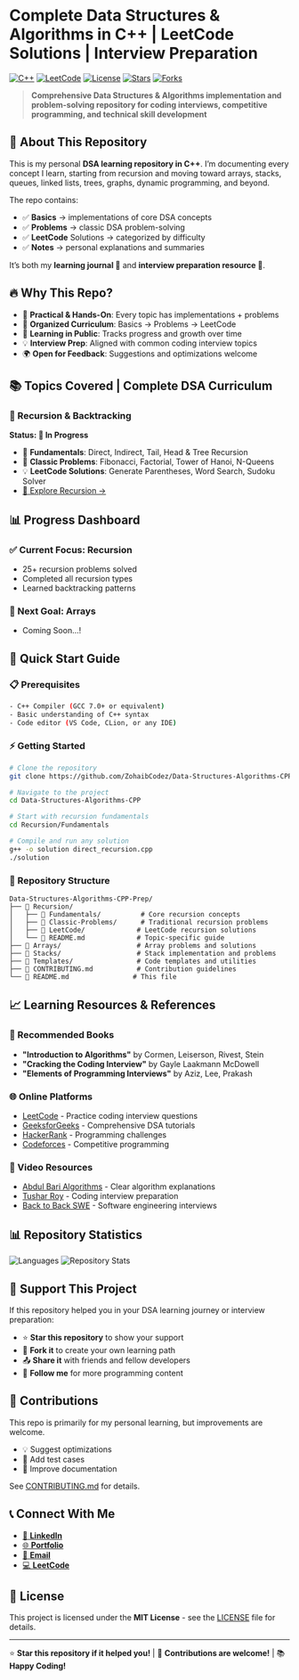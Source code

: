 # Complete Data Structures & Algorithms in C++ | LeetCode Solutions | Interview Preparation

[![C++](https://img.shields.io/badge/Language-C++-blue.svg?style=flat&logo=c%2B%2B)](https://en.cppreference.com/)
[![LeetCode](https://img.shields.io/badge/LeetCode-Solutions-orange.svg?style=flat&logo=leetcode)](https://leetcode.com)
[![License](https://img.shields.io/badge/License-MIT-green.svg)](LICENSE)
[![Stars](https://img.shields.io/github/stars/ZohaibCodez/Data-Structures-Algorithms-CPP-Prep?style=social)](https://github.com/ZohaibCodez/Data-Structures-Algorithms-CPP-Prep)
[![Forks](https://img.shields.io/github/forks/ZohaibCodez/Data-Structures-Algorithms-CPP-Prep?style=social)](https://github.com/ZohaibCodez/Data-Structures-Algorithms-CPP-Prep/fork)

> **Comprehensive Data Structures & Algorithms implementation and problem-solving repository for coding interviews, competitive programming, and technical skill development**

## 🎯 About This Repository

This is my personal **DSA learning repository in C++**.
I’m documenting every concept I learn, starting from recursion and moving toward arrays, stacks, queues, linked lists, trees, graphs, dynamic programming, and beyond.

The repo contains:
* ✅ **Basics** → implementations of core DSA concepts
* ✅ **Problems** → classic DSA problem-solving
* ✅ **LeetCode** Solutions → categorized by difficulty
* ✅ **Notes** → personal explanations and summaries

It’s both my **learning journal 📘** and **interview preparation resource 🎯**.

## 🔥 Why This Repo?

* 🚀 **Practical & Hands-On**: Every topic has implementations + problems
* 📂 **Organized Curriculum**: Basics → Problems → LeetCode
* 📝 **Learning in Public**: Tracks progress and growth over time
* 💡 **Interview Prep**: Aligned with common coding interview topics
* 🌍 **Open for Feedback**: Suggestions and optimizations welcome

## 📚 Topics Covered | Complete DSA Curriculum

### 🔄 Recursion & Backtracking
**Status: 🚧 In Progress**
- 📁 **Fundamentals**: Direct, Indirect, Tail, Head & Tree Recursion
- 🧩 **Classic Problems**: Fibonacci, Factorial, Tower of Hanoi, N-Queens
- 💡 **LeetCode Solutions**: Generate Parentheses, Word Search, Sudoku Solver
- [📂 Explore Recursion →](./Recursion/)

## 📊 Progress Dashboard
### **✅ Current Focus: Recursion**

* 25+ recursion problems solved
* Completed all recursion types
* Learned backtracking patterns

### 🎯 Next Goal: Arrays
* Coming Soon...!

## 🚀 Quick Start Guide

### 📋 Prerequisites
```bash
- C++ Compiler (GCC 7.0+ or equivalent)
- Basic understanding of C++ syntax
- Code editor (VS Code, CLion, or any IDE)
```

### ⚡ Getting Started
```bash
# Clone the repository
git clone https://github.com/ZohaibCodez/Data-Structures-Algorithms-CPP.git

# Navigate to the project
cd Data-Structures-Algorithms-CPP

# Start with recursion fundamentals
cd Recursion/Fundamentals

# Compile and run any solution
g++ -o solution direct_recursion.cpp
./solution
```

### 📁 Repository Structure
```
Data-Structures-Algorithms-CPP-Prep/
├── 📁 Recursion/
│   ├── 📁 Fundamentals/          # Core recursion concepts
│   ├── 📁 Classic-Problems/      # Traditional recursion problems
│   ├── 📁 LeetCode/             # LeetCode recursion solutions
│   └── 📄 README.md             # Topic-specific guide
├── 📁 Arrays/                   # Array problems and solutions
├── 📁 Stacks/                   # Stack implementation and problems
├── 📁 Templates/                # Code templates and utilities
├── 📄 CONTRIBUTING.md           # Contribution guidelines
└── 📄 README.md                # This file
```

## 📈 Learning Resources & References

### 📖 Recommended Books
- **"Introduction to Algorithms"** by Cormen, Leiserson, Rivest, Stein
- **"Cracking the Coding Interview"** by Gayle Laakmann McDowell
- **"Elements of Programming Interviews"** by Aziz, Lee, Prakash

### 🌐 Online Platforms
- [LeetCode](https://leetcode.com) - Practice coding interview questions
- [GeeksforGeeks](https://geeksforgeeks.org) - Comprehensive DSA tutorials
- [HackerRank](https://hackerrank.com) - Programming challenges
- [Codeforces](https://codeforces.com) - Competitive programming

### 🎥 Video Resources
- [Abdul Bari Algorithms](https://www.youtube.com/playlist?list=PLDN4rrl48XKpZkf03iYFl-O29szjTrs_O) - Clear algorithm explanations
- [Tushar Roy](https://www.youtube.com/@tusharroy2525/playlists) - Coding interview preparation
- [Back to Back SWE](https://www.youtube.com/playlist?list=PLiQ766zSC5jNRiFxKNu8CSQdKmuWgLMI2) - Software engineering interviews

## 📊 Repository Statistics

![Languages](https://github-readme-stats.vercel.app/api/top-langs/?username=ZohaibCodez&repo=Data-Structures-Algorithms-CPP-Prep&layout=compact)
![Repository Stats](https://github-readme-stats.vercel.app/api/pin/?username=ZohaibCodez&repo=Data-Structures-Algorithms-CPP-Prep)

## 🌟 Support This Project

If this repository helped you in your DSA learning journey or interview preparation:

- ⭐ **Star this repository** to show your support
- 🍴 **Fork it** to create your own learning path  
- 📤 **Share it** with friends and fellow developers
- 💬 **Follow me** for more programming content

## 🤝 Contributions

This repo is primarily for my personal learning, but improvements are welcome.

* 💡 Suggest optimizations
* 🧪 Add test cases
* 📝 Improve documentation

See [CONTRIBUTING.md](CONTRIBUTING.md) for details.

## 📞 Connect With Me

<!-- - 🐦 **Twitter**: [@YourTwitter](https://twitter.com/yourhandle)   -->
- [💼 **LinkedIn**](www.linkedin.com/in/zohaibcodez)
- [🌐 **Portfolio**](https://zohaibcodez.github.io/DS-Portfolio/)
- [📧 **Email**](itxlevicodez@gmail.com)
- [💻 **LeetCode**](https://leetcode.com/u/levicodez/)

## 📄 License

This project is licensed under the **MIT License** - see the [LICENSE](LICENSE) file for details.

<!-- ## 🏷️ Keywords & Tags

`cpp` `data-structures` `algorithms` `leetcode` `coding-interview` `interview-preparation` `competitive-programming` `dsa` `software-engineer` `problem-solving` `recursion` `dynamic-programming` `trees` `graphs` `arrays` `sorting` `searching` `faang` `google` `microsoft` `amazon` `facebook` -->

---

⭐ **Star this repository if it helped you!** | 🤝 **Contributions are welcome!** | 📚 **Happy Coding!**

